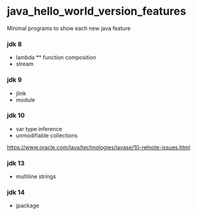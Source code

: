 # java_hello_world_version_features
Minimal programs to show each new java feature


### jdk 8
* lambda
** function composition 
* stream


### jdk 9
* jlink
* module

### jdk 10
* var type inference
* unmodifiable collections

https://www.oracle.com/java/technologies/javase/10-relnote-issues.html

### jdk 13
* multiline strings

### jdk 14
* jpackage